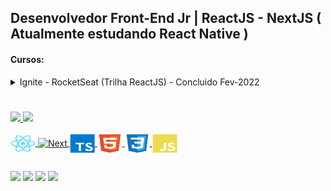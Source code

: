 ## Desenvolvedor Front-End Jr | ReactJS - NextJS ( Atualmente estudando React Native )

#### Cursos:
<details>
  <summary>Ignite - RocketSeat (Trilha ReactJS) - Concluido Fev-2022</summary>
  
  <div align="center">
    <img src="https://github.com/WeslleySOR/WeslleySOR/blob/main/certified/light.png?raw=true#gh-light-mode-only">
    <img src="https://github.com/WeslleySOR/WeslleySOR/blob/main/certified/dark.png?raw=true#gh-dark-mode-only">
  </div>
</details>

#
<div>
  <a href="https://github.com/WeslleySOR">
  <img height="180em" src="https://github-readme-stats.vercel.app/api?username=WeslleySOR&show_icons=true&theme=dark&include_all_commits=true&count_private=true"/>
  <img height="180em" src="https://github-readme-stats.vercel.app/api/top-langs/?username=WeslleySOR&layout=compact&langs_count=7&theme=dark"/>
</div>
<div style="display: inline_block"><br>
  <img align="center" alt="React" height="30" width="40" src="https://raw.githubusercontent.com/devicons/devicon/master/icons/react/react-original.svg">
  <img align="center" alt="Next" height="30" width="40" src="https://cdn.jsdelivr.net/gh/devicons/devicon/icons/nextjs/nextjs-original.svg" />
  <img align="center" alt="Ts" height="30" width="40" src="https://raw.githubusercontent.com/devicons/devicon/master/icons/typescript/typescript-plain.svg">
  <img align="center" alt="HTML" height="30" width="40" src="https://raw.githubusercontent.com/devicons/devicon/master/icons/html5/html5-original.svg">
  <img align="center" alt="CSS" height="30" width="40" src="https://raw.githubusercontent.com/devicons/devicon/master/icons/css3/css3-original.svg">
  <img align="center" alt="Js" height="30" width="40" src="https://raw.githubusercontent.com/devicons/devicon/master/icons/javascript/javascript-plain.svg">
</div>
  
##
 
<div> 
  <a href="https://www.facebook.com/weslley.sor/" target="_blank"><img src="https://img.shields.io/badge/Facebook-1877F2?style=for-the-badge&logo=facebook&logoColor=white" target="_blank"></a>  
  <a href = "mailto:weslleywruas@gmail.com"><img src="https://img.shields.io/badge/-Gmail-%23333?style=for-the-badge&logo=gmail&logoColor=white" target="_blank"></a>  
  <a href="https://www.linkedin.com/in/weslleyruas/" target="_blank"><img src="https://img.shields.io/badge/-LinkedIn-%230077B5?style=for-the-badge&logo=linkedin&logoColor=white" target="_blank"></a>
  <a href="https://wa.me/5524998547770" target="_blank"><img src="https://img.shields.io/badge/WhatsApp-25D366?style=for-the-badge&logo=whatsapp&logoColor=white" target="_blank"></a> 
</div>
